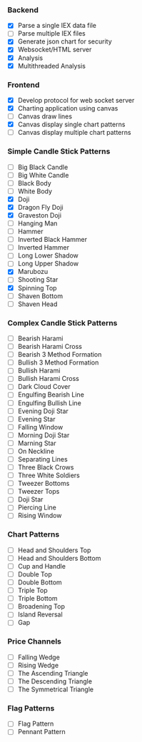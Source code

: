 ### Backend
- [x] Parse a single IEX data file
- [ ] Parse multiple IEX files
- [x] Generate json chart for security
- [x] Websocket/HTML server
- [x] Analysis
- [x] Multithreaded Analysis

### Frontend
- [x] Develop protocol for web socket server
- [x] Charting application using canvas
- [ ] Canvas draw lines
- [x] Canvas display single chart patterns
- [ ] Canvas display multiple chart patterns

### Simple Candle Stick Patterns
- [ ] Big Black Candle
- [ ] Big White Candle
- [ ] Black Body
- [ ] White Body
- [x] Doji
- [x] Dragon Fly Doji
- [x] Graveston Doji
- [ ] Hanging Man
- [ ] Hammer
- [ ] Inverted Black Hammer
- [ ] Inverted Hammer
- [ ] Long Lower Shadow
- [ ] Long Upper Shadow
- [x] Marubozu
- [ ] Shooting Star
- [x] Spinning Top
- [ ] Shaven Bottom
- [ ] Shaven Head

### Complex Candle Stick Patterns
- [ ] Bearish Harami
- [ ] Bearish Harami Cross
- [ ] Bearish 3 Method Formation
- [ ] Bullish 3 Method Formation
- [ ] Bullish Harami
- [ ] Bullish Harami Cross
- [ ] Dark Cloud Cover
- [ ] Engulfing Bearish Line
- [ ] Engulfing Bullish Line
- [ ] Evening Doji Star
- [ ] Evening Star
- [ ] Falling Window
- [ ] Morning Doji Star
- [ ] Marning Star
- [ ] On Neckline
- [ ] Separating Lines
- [ ] Three Black Crows
- [ ] Three White Soldiers
- [ ] Tweezer Bottoms
- [ ] Tweezer Tops
- [ ] Doji Star
- [ ] Piercing Line
- [ ] Rising Window

### Chart Patterns
- [ ] Head and Shoulders Top
- [ ] Head and Shoulders Bottom
- [ ] Cup and Handle
- [ ] Double Top
- [ ] Double Bottom
- [ ] Triple Top
- [ ] Triple Bottom
- [ ] Broadening Top
- [ ] Island Reversal
- [ ] Gap

### Price Channels
- [ ] Falling Wedge
- [ ] Rising Wedge
- [ ] The Ascending Triangle
- [ ] The Descending Triangle
- [ ] The Symmetrical Triangle

### Flag Patterns
- [ ] Flag Pattern
- [ ] Pennant Pattern
